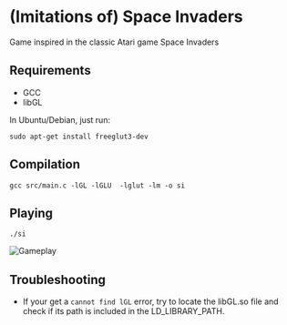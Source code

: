 # (Imitations of) Space Invaders
Game inspired in the classic Atari game Space Invaders

## Requirements
 * GCC
 * libGL

 In Ubuntu/Debian, just run:
 ```
 sudo apt-get install freeglut3-dev

 ```

## Compilation
```
gcc src/main.c -lGL -lGLU  -lglut -lm -o si
```

## Playing
```
./si
```

![Gameplay](https://raw.githubusercontent.com/tokudaek/spaceinvaders/master/img/si_video.gif)

## Troubleshooting
 * If your get a `cannot find lGL` error, try to locate the libGL.so file and check if its path is included in the LD\_LIBRARY\_PATH.
